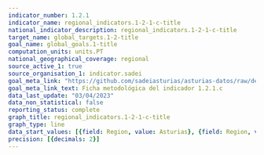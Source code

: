 ```yaml
---
indicator_number: 1.2.1
indicator_name: regional_indicators.1-2-1-c-title
national_indicator_description: regional_indicators.1-2-1-c-title
target_name: global_targets.1-2-title
goal_name: global_goals.1-title
computation_units: units.PT
national_geographical_coverage: regional
source_active_1: true
source_organisation_1: indicator.sadei
goal_meta_link: "https://github.com/sadeiasturias/asturias-datos/raw/develop/descargas/metodologia/1.2.1.c.pdf"
goal_meta_link_text: Ficha metodológica del indicador 1.2.1.c
data_last_update: "03/04/2023"
data_non_statistical: false
reporting_status: complete
graph_title: regional_indicators.1-2-1-c-title
graph_type: line
data_start_values: [{field: Region, value: Asturias}, {field: Region, value: España}]
precision: [{decimals: 2}]
---
```

